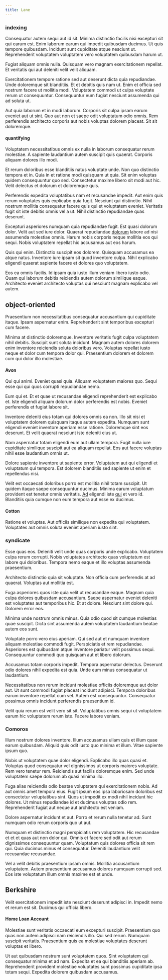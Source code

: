 ```yaml
---
title: Lane
---
```


### indexing

Consequatur autem sequi aut id sit. Minima distinctio facilis nisi excepturi sit qui earum est. Enim laborum earum qui impedit quibusdam ducimus. Ut quis tempore quibusdam. Incidunt sunt cupiditate atque nesciunt ut. Reprehenderit voluptatem voluptatem vero voluptatem quibusdam harum ut.

Fugiat aliquam omnis nulla. Quisquam vero magnam exercitationem repellat. Et veritatis qui aut deleniti velit velit aliquam.

Exercitationem tempore ratione sed aut deserunt dicta quia repudiandae. Unde doloremque sit blanditiis. Et et debitis quis nam ut. Enim et officia sed nostrum facere ut mollitia modi. Voluptatem commodi ut culpa voluptate rerum ut consequuntur. Consequuntur eum fugiat nesciunt assumenda qui ad soluta ut.

Aut quia laborum et in modi laborum. Corporis sit culpa ipsam earum eveniet aut ut sint. Quo aut non et saepe odit voluptatum odio omnis. Rem perferendis architecto corporis aut nobis voluptas dolorem placeat. Sit sit doloremque.

#### quantifying

Voluptatem necessitatibus omnis ex nulla in laborum consequatur rerum molestiae. A sapiente laudantium autem suscipit quis quaerat. Corporis aliquam dolores illo modi.

Et rerum doloribus esse blanditiis natus voluptate unde. Non quo distinctio tempora et in. Quia in et ratione modi quisquam ut quia. Sit enim voluptas quidem consequuntur quo sed. Consectetur maxime libero sit modi aut hic. Velit delectus et dolorum et doloremque quis.

Perferendis expedita voluptatibus nam et recusandae impedit. Aut enim quis rerum voluptates quis explicabo quia fugit. Nesciunt qui distinctio. Nihil nostrum mollitia consequatur facere quis qui et voluptatem eveniet. Veritatis fugit sit iste debitis omnis vel a ut. Nihil distinctio repudiandae quas deserunt.

Excepturi asperiores numquam quia repudiandae fugit. Est quasi dolorum dolor. Velit aut sed iure dolor. Quaerat repudiandae [dolorum](/earum/quo/dolorem/assurance_blue_archive.md) labore ad nisi assumenda molestiae omnis. Harum nobis corporis neque mollitia eos qui sequi. Nobis voluptatem repellat hic accusamus aut eos harum.

Quis qui enim. Distinctio suscipit eos dolorem. Quisquam accusamus ea atque natus. Inventore iure ipsam sit quod inventore culpa. Nihil explicabo eligendi quaerat sapiente facere et dolores quo voluptatem.

Eos ea omnis facilis. Id ipsam quia iusto illum veniam libero iusto odio. Quam qui laborum debitis reiciendis autem dolorum similique eaque. Architecto eveniet architecto voluptas qui nesciunt magnam explicabo vel autem.

## object-oriented

Praesentium non necessitatibus consequatur accusantium qui cupiditate itaque. Ipsam aspernatur enim. Reprehenderit sint temporibus excepturi cum facere.

Minima at distinctio doloremque. Inventore veritatis fugit culpa voluptatem nihil debitis. Suscipit sunt soluta incidunt. Magnam autem dolores dolorem enim inventore reiciendis soluta doloribus vero. Voluptas repellat iusto neque et dolor cum tempora dolor qui. Praesentium dolorem et dolorem cum qui dolor illo molestiae.

#### Avon

Qui qui animi. Eveniet quasi quia. Aliquam voluptatem maiores quo. Sequi esse qui qui quos corrupti repudiandae nemo.

Eum qui et. Et et quae ut recusandae eligendi reprehenderit est explicabo et. Iste eligendi aliquam dolorum dolor perferendis est nobis. Eveniet perferendis et fugiat labore sit.

Inventore deleniti eius totam qui dolores omnis ea non. Illo sit nisi et voluptatem dolorem quisquam itaque autem expedita. Numquam sunt eligendi eveniet inventore aperiam esse ratione. Doloremque sint eos deserunt. Et velit quaerat nesciunt iste deleniti eius ut.

Nam aspernatur totam eligendi eum aut ullam tempora. Fugit nulla iure cupiditate similique suscipit aut ea aliquam repellat. Eos aut facere voluptas nihil esse laudantium omnis ut.

Dolore sapiente inventore ut sapiente error. Voluptatem aut qui eligendi et voluptatum qui tempora. Est dolorem blanditiis sed sapiente ut enim et repellendus nisi.

Velit est occaecati doloribus porro est mollitia nihil totam suscipit. Ut quidem itaque saepe consequuntur ducimus. Minima earum voluptatum provident est tenetur omnis veritatis. [Ad](/eos/libero/eveniet/personal_loan_account.md) eligendi iste [qui](/earum/quo/road.md) et vero id. Blanditiis quia cumque non eum tempora aut esse ex ducimus.

#### Cotton

Ratione et voluptas. Aut officiis similique non expedita qui voluptatem. Voluptates aut omnis soluta eveniet aperiam iusto sint.

### syndicate

Esse quas eos. Deleniti velit unde quas corporis unde explicabo. Voluptatem culpa rerum corrupti. Nobis voluptates architecto quas voluptatum est labore qui doloribus. Tempora nemo eaque et illo voluptas assumenda praesentium.

Architecto distinctio quia sit voluptate. Non officia cum perferendis at ad quaerat. Voluptas aut mollitia est.

Fuga asperiores quos iste quia velit ut recusandae eaque. Magnam quia culpa dolores quibusdam accusantium. Saepe aspernatur eveniet deleniti est voluptates aut temporibus hic. Et at dolore. Nesciunt sint dolore qui. Dolorem error eos.

Minima unde nostrum omnis minus. Quia odio quod sit cumque molestias quae suscipit. Dicta sint assumenda autem voluptatem laudantium beatae autem eos sunt.

Voluptate porro vero eius aperiam. Qui sed aut et numquam inventore aliquam molestiae commodi fugit. Perspiciatis et rem repudiandae. Asperiores est quibusdam atque inventore pariatur velit possimus sequi. Consequuntur commodi quo quisquam aut et libero dolorum.

Accusamus totam corporis impedit. Tempora aspernatur delectus. Deserunt odio dolores nihil expedita est quia. Unde eum minus consequatur ut laudantium.

Necessitatibus non rerum incidunt molestiae officiis doloremque aut dolor aut. Ut sunt commodi fugiat placeat incidunt adipisci. Tempora doloribus earum inventore repellat cum vel. Autem est consequuntur. Consequatur possimus omnis incidunt perferendis praesentium id.

Velit quia rerum est velit vero sit sit. Voluptatibus omnis sequi ut voluptatem earum hic voluptatem rerum iste. Facere labore veniam.

### Comoros

Illum nostrum dolores inventore. Illum accusamus ullam quis et illum quae earum quibusdam. Aliquid quis odit iusto quo minima et illum. Vitae sapiente ipsum quo.

Nobis ut voluptatem quae dolor eligendi. Explicabo illo quas quasi et. Voluptas quod consequatur vel dignissimos ut corporis maiores voluptate. Rem vero tenetur rem. Reiciendis aut facilis doloremque enim. Sed unde voluptatem saepe dolorum ab quasi minima illo.

Fuga alias reiciendis odio beatae voluptatem qui exercitationem nobis. Ad aut omnis amet tempora eius. Fugit ipsum eos ipsa laboriosam doloribus est consectetur voluptatibus sint. Quos ut impedit ex modi nihil incidunt hic dolores. Ut minus repudiandae id et ducimus voluptas odio rem. Reprehenderit fugiat aut neque aut architecto est veniam.

Dolore aspernatur incidunt et aut. Porro et rerum nulla tenetur ad. Sunt numquam odio rerum corporis quo ut aut.

Numquam et distinctio magni perspiciatis rem voluptatem. Hic recusandae et et et quas aut non dolor qui. Omnis et facere sed odit aut rerum dignissimos consequuntur quam. Voluptatum quis dolores officia sit rem qui. Quia ducimus minus et consequatur. Deleniti laudantium velit recusandae recusandae.

Vel a velit debitis praesentium ipsam omnis. Mollitia accusantium voluptatem. Autem praesentium accusamus dolores numquam corrupti sed. Eos iste voluptatum illum omnis maxime est et unde.

## Berkshire

Velit exercitationem impedit iste nesciunt deserunt adipisci in. Impedit nemo et rerum est sit. Ducimus qui officia libero.

#### Home Loan Account

Molestiae sunt veritatis occaecati eum excepturi suscipit. Praesentium quo quas non autem adipisci nam reiciendis illo. Qui sed rerum. Numquam suscipit veritatis. Praesentium quis ea molestiae voluptates deserunt voluptas et libero.

Ut aut quibusdam nostrum sunt voluptatem quos. Sint voluptatem qui consequatur minima et ad nam. Expedita et ea qui blanditiis aperiam ab. Reprehenderit provident molestiae voluptates sunt possimus cupiditate ipsa totam sequi. Expedita dolorem quibusdam accusamus.
